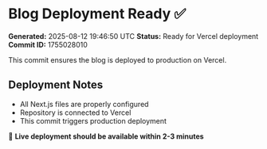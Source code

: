 # Blog Deployment Ready ✅

**Generated:** 2025-08-12 19:46:50 UTC
**Status:** Ready for Vercel deployment
**Commit ID:** 1755028010

This commit ensures the blog is deployed to production on Vercel.

## Deployment Notes
- All Next.js files are properly configured
- Repository is connected to Vercel
- This commit triggers production deployment

🚀 **Live deployment should be available within 2-3 minutes**

